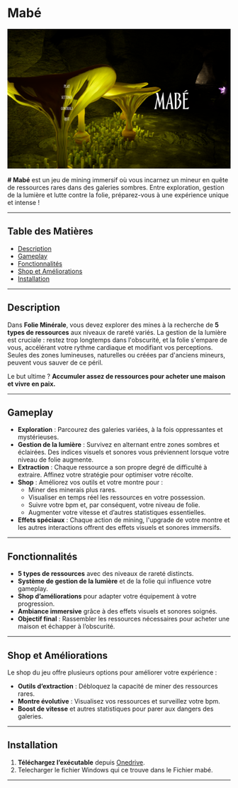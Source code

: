 # Mabé

![Bannière du jeu](/Image/Mabe_screen.png)

**# Mabé** est un jeu de mining immersif où vous incarnez un mineur en quête de ressources rares dans des galeries sombres. Entre exploration, gestion de la lumière et lutte contre la folie, préparez-vous à une expérience unique et intense !

---

## Table des Matières

- [Description](#description)
- [Gameplay](#gameplay)
- [Fonctionnalités](#fonctionnalités)
- [Shop et Améliorations](#shop-et-améliorations)
- [Installation](#installation)

---

## Description

Dans **Folie Minérale**, vous devez explorer des mines à la recherche de **5 types de ressources** aux niveaux de rareté variés. La gestion de la lumière est cruciale : restez trop longtemps dans l'obscurité, et la folie s'empare de vous, accélérant votre rythme cardiaque et modifiant vos perceptions. Seules des zones lumineuses, naturelles ou créées par d'anciens mineurs, peuvent vous sauver de ce péril.

Le but ultime ? **Accumuler assez de ressources pour acheter une maison et vivre en paix.**

---

## Gameplay

- **Exploration** : Parcourez des galeries variées, à la fois oppressantes et mystérieuses.
- **Gestion de la lumière** : Survivez en alternant entre zones sombres et éclairées. Des indices visuels et sonores vous préviennent lorsque votre niveau de folie augmente.
- **Extraction** : Chaque ressource a son propre degré de difficulté à extraire. Affinez votre stratégie pour optimiser votre récolte.
- **Shop** : Améliorez vos outils et votre montre pour :
  - Miner des minerais plus rares.
  - Visualiser en temps réel les ressources en votre possession.
  - Suivre votre bpm et, par conséquent, votre niveau de folie.
  - Augmenter votre vitesse et d’autres statistiques essentielles.
- **Effets spéciaux** : Chaque action de mining, l'upgrade de votre montre et les autres interactions offrent des effets visuels et sonores immersifs.

---

## Fonctionnalités

- **5 types de ressources** avec des niveaux de rareté distincts.
- **Système de gestion de la lumière** et de la folie qui influence votre gameplay.
- **Shop d’améliorations** pour adapter votre équipement à votre progression.
- **Ambiance immersive** grâce à des effets visuels et sonores soignés.
- **Objectif final** : Rassembler les ressources nécessaires pour acheter une maison et échapper à l’obscurité.

---

## Shop et Améliorations

Le shop du jeu offre plusieurs options pour améliorer votre expérience :
- **Outils d’extraction** : Débloquez la capacité de miner des ressources rares.
- **Montre évolutive** : Visualisez vos ressources et surveillez votre bpm.
- **Boost de vitesse** et autres statistiques pour parer aux dangers des galeries.

---

## Installation

1. **Téléchargez l’exécutable** depuis [Onedrive](https://epitechfr-my.sharepoint.com/:f:/g/personal/adam_mellakh_epitech_eu/Es_-croqNgRPkn6Xw-ziGr4Bv6bOcbEB4TDXPEW-Gf1WeA?e=QrZsJ1).
2. Telecharger le fichier Windows qui ce trouve dans le Fichier mabé.

---